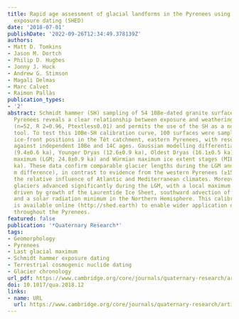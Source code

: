 ```yaml
---
title: Rapid age assessment of glacial landforms in the Pyrenees using Schmidt hammer
  exposure dating (SHED)
date: '2018-07-01'
publishDate: '2022-09-26T12:34:49.378139Z'
authors:
- Matt D. Tomkins
- Jason M. Dortch
- Philip D. Hughes
- Jonny J. Huck
- Andrew G. Stimson
- Magali Delmas
- Marc Calvet
- Raimon Pallàs
publication_types:
- '2'
abstract: Schmidt hammer (SH) sampling of 54 10Be-dated granite surfaces from the
  Pyrenees reveals a clear relationship between exposure and weathering through time
  (n=52, R 2=0.96, Ptextless0.01) and permits the use of the SH as a numerical dating
  tool. To test this 10Be-SH calibration curve, 100 surfaces were sampled from five
  ice-front positions in the Têt catchment, eastern Pyrenees, with results verified
  against independent 10Be and 14C ages. Gaussian modelling differentiates Holocene
  (9.4±0.6 ka), Younger Dryas (12.6±0.9 ka), Oldest Dryas (16.1±0.5 ka), last glacial
  maximum (LGM; 24.8±0.9 ka) and Würmian maximum ice extent stages (MIE; 40.9±1.1
  ka). These data confirm comparable glacier lengths during the LGM and MIE (~300
  m difference), in contrast to evidence from the western Pyrenees (≥15 km), reflecting
  the relative influence of Atlantic and Mediterranean climates. Moreover, Pyrenean
  glaciers advanced significantly during the LGM, with a local maximum at ~25 ka,
  driven by growth of the Laurentide Ice Sheet, southward advection of the polar front,
  and a solar radiation minimum in the Northern Hemisphere. This calibration curve
  is available online (http://shed.earth) to enable wider application of this method
  throughout the Pyrenees.
featured: false
publication: '*Quaternary Research*'
tags:
- Geomorphology
- Pyrenees
- Last glacial maximum
- Schmidt hammer exposure dating
- Terrestrial cosmogenic nuclide dating
- Glacier chronology
url_pdf: https://www.cambridge.org/core/journals/quaternary-research/article/rapid-age-assessment-of-glacial-landforms-in-the-pyrenees-using-schmidt-hammer-exposure-dating-shed/8BEE6D3F906E0B6A405F535BC8C3165E
doi: 10.1017/qua.2018.12
links:
- name: URL
  url: https://www.cambridge.org/core/journals/quaternary-research/article/rapid-age-assessment-of-glacial-landforms-in-the-pyrenees-using-schmidt-hammer-exposure-dating-shed/8BEE6D3F906E0B6A405F535BC8C3165E
---
```


